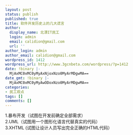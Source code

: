 ```yaml
---
layout: post
status: publish
published: true
title: 软件开发历史上的几大谎言
author:
  display_name: 北漂IT民工
  login: admin
  email: calidion@gmail.com
  url: ''
author_login: admin
author_email: calidion@gmail.com
wordpress_id: 1412
wordpress_url: http://www.3gcnbeta.com/wordpress/?p=1412
date: !binary |-
  MjAxMC0xMC0yMyAxNjoxNzo0MyArMDgwMA==
date_gmt: !binary |-
  MjAxMC0xMC0yMyAwODoxNzo0MyArMDgwMA==
categories:
- 民工观点
tags: []
comments: []
---
```

<p>1.暴布开发（试图在开发前确定全部需求）<br />
2.UML（试图用一个图形化语言代替真实的代码）<br />
3.XHTML (试图让设计人员写出完全正确的HTML代码）</p>
